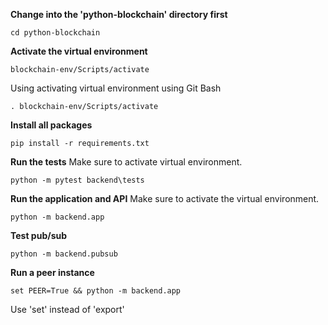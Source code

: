 **Change into the 'python-blockchain' directory first**

```
cd python-blockchain
```

**Activate the virtual environment**

```
blockchain-env/Scripts/activate
```

Using activating virtual environment using Git Bash

```
. blockchain-env/Scripts/activate
```

**Install all packages**

```
pip install -r requirements.txt
```

**Run the tests**
Make sure to activate virtual environment.

```
python -m pytest backend\tests
```

**Run the application and API**
Make sure to activate the virtual environment.

```
python -m backend.app
```

**Test pub/sub**

```
python -m backend.pubsub
```

**Run a peer instance**

```
set PEER=True && python -m backend.app
```

Use 'set' instead of 'export'
